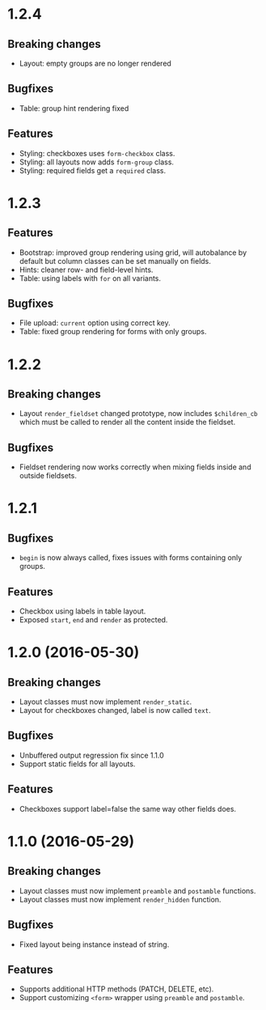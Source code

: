 # 1.2.4

## Breaking changes

  - Layout: empty groups are no longer rendered

## Bugfixes

  - Table: group hint rendering fixed

## Features

  - Styling: checkboxes uses `form-checkbox` class.
  - Styling: all layouts now adds `form-group` class.
  - Styling: required fields get a `required` class.


# 1.2.3

## Features

  - Bootstrap: improved group rendering using grid, will autobalance
    by default but column classes can be set manually on fields.
  - Hints: cleaner row- and field-level hints.
  - Table: using labels with `for` on all variants.

## Bugfixes

  - File upload: `current` option using correct key.
  - Table: fixed group rendering for forms with only groups.

# 1.2.2

## Breaking changes

  - Layout `render_fieldset` changed prototype, now includes
    `$children_cb` which must be called to render all the content
    inside the fieldset.

## Bugfixes

  - Fieldset rendering now works correctly when mixing fields inside
    and outside fieldsets.

# 1.2.1

## Bugfixes

  - `begin` is now always called, fixes issues with forms containing only groups.

## Features

  - Checkbox using labels in table layout.
  - Exposed `start`, `end` and `render` as protected.

# 1.2.0 (2016-05-30)

## Breaking changes

  - Layout classes must now implement `render_static`.
  - Layout for checkboxes changed, label is now called `text`.

## Bugfixes

  - Unbuffered output regression fix since 1.1.0
  - Support static fields for all layouts.

## Features

  - Checkboxes support label=false the same way other fields does.

# 1.1.0 (2016-05-29)

## Breaking changes

  - Layout classes must now implement `preamble` and `postamble` functions.
  - Layout classes must now implement `render_hidden` function.

## Bugfixes

  - Fixed layout being instance instead of string.

## Features

  - Supports additional HTTP methods (PATCH, DELETE, etc).
  - Support customizing `<form>` wrapper using `preamble` and `postamble`.
